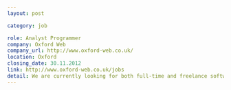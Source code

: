```yaml
---
layout: post

category: job

role: Analyst Programmer
company: Oxford Web
company_url: http://www.oxford-web.co.uk/
location: Oxford
closing_date: 30.11.2012
link: http://www.oxford-web.co.uk/jobs
detail: We are currently looking for both full-time and freelance software developers who can hit the ground running with MySQL, PHP, and of course HTML and CSS. The right candidate will have significant PHP experience and a strong interest in other programming languages. Working within a small team of 6, the developer will be working on a wide range of new and existing websites. The successful applicant will be able to: Follow specifications. Communicate well. Work to deadlines. Work well within a team. Code to a high standard.
---
```

